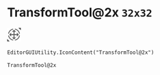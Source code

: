 # TransformTool@2x `32x32`
<img src="/img/TransformTool@2x.png" width=32 height=32>

``` CSharp
EditorGUIUtility.IconContent("TransformTool@2x")
```
```
TransformTool@2x
```
